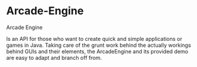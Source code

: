 Arcade-Engine
=============

Arcade Engine  

Is an API for those who want to create quick and simple applications or games in Java. Taking care of the grunt work behind the actually workings behind GUIs and their elements, the ArcadeEngine and its provided demo are easy to adapt and branch off from.
